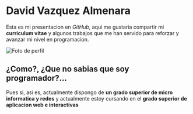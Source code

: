 # David Vazquez Almenara
Esta es mi presentacion en *GitHub*, aqui me gustaria compartir mi **curriculum vitae** y algunos trabajos que me han servido para reforzar y avanzar mi nivel en programacion.

![Foto de perfil](https://i.imgur.com/28nrnlH.png)
## ¿Como?, ¿Que no sabias que soy programador?...

Pues si, asi es, actualmente dispongo de **un grado superior de micro informatica y redes** y actualmente estoy cursando en el **grado superior de aplicacion web e interactivas**
